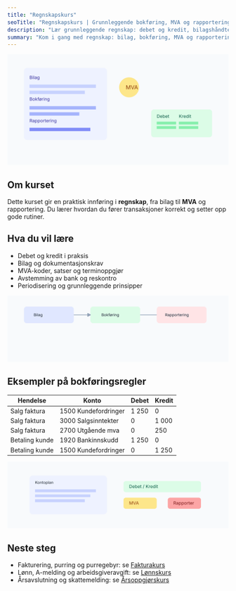 ```yaml
---
title: "Regnskapskurs"
seoTitle: "Regnskapskurs | Grunnleggende bokføring, MVA og rapportering"
description: "Lær grunnleggende regnskap: debet og kredit, bilagshåndtering, MVA, avstemming og rapportering. Praktisk regnskapskurs for gründere og små bedrifter."
summary: "Kom i gang med regnskap: bilag, bokføring, MVA og rapportering. Praktiske eksempler, tabeller og sjekklister."
---
```


![Regnskapskurs oversikt](regnskapskurs-illustration.svg)

## Om kurset
Dette kurset gir en praktisk innføring i **regnskap**, fra bilag til **MVA** og rapportering. Du lærer hvordan du fører transaksjoner korrekt og setter opp gode rutiner.

## Hva du vil lære

- Debet og kredit i praksis
- Bilag og dokumentasjonskrav
- MVA-koder, satser og terminoppgjør
- Avstemming av bank og reskontro
- Periodisering og grunnleggende prinsipper

![Bokføringsflyt](regnskapskurs-flow.svg)

## Eksempler på bokføringsregler

| Hendelse | Konto | Debet | Kredit |
| --- | --- | --- | --- |
| Salg faktura | 1500 Kundefordringer | 1 250 | 0 |
| Salg faktura | 3000 Salgsinntekter | 0 | 1 000 |
| Salg faktura | 2700 Utgående mva | 0 | 250 |
| Betaling kunde | 1920 Bankinnskudd | 1 250 | 0 |
| Betaling kunde | 1500 Kundefordringer | 0 | 1 250 |

![Kontoplan utsnitt](regnskapskurs-accounts.svg)

## Neste steg
- Fakturering, purring og purregebyr: se [Fakturakurs](/blogs/kurs/fakturakurs)
- Lønn, A-melding og arbeidsgiveravgift: se [Lønnskurs](/blogs/kurs/lonnskurs)
- Årsavslutning og skattemelding: se [Årsoppgjørskurs](/blogs/kurs/arsoppgjor-kurs)
